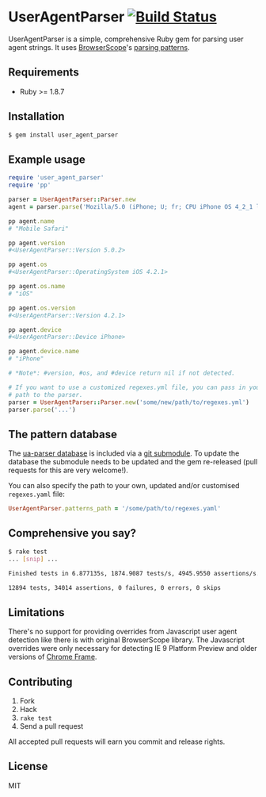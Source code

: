# UserAgentParser [![Build Status](https://secure.travis-ci.org/toolmantim/user_agent_parser.png?branch=master)](http://travis-ci.org/toolmantim/user_agent_parser)

UserAgentParser is a simple, comprehensive Ruby gem for parsing user agent strings. It uses [BrowserScope](http://www.browserscope.org/)'s [parsing patterns](https://github.com/tobie/ua-parser).

## Requirements

* Ruby >= 1.8.7

## Installation

```bash
$ gem install user_agent_parser
```

## Example usage

```ruby
require 'user_agent_parser'
require 'pp'

parser = UserAgentParser::Parser.new
agent = parser.parse('Mozilla/5.0 (iPhone; U; fr; CPU iPhone OS 4_2_1 like Mac OS X; fr) AppleWebKit/533.17.9 (KHTML, like Gecko) Version/5.0.2 Mobile/8C148a Safari/6533.18.5')

pp agent.name
# "Mobile Safari"

pp agent.version
#<UserAgentParser::Version 5.0.2>

pp agent.os
#<UserAgentParser::OperatingSystem iOS 4.2.1>

pp agent.os.name
# "iOS"

pp agent.os.version
#<UserAgentParser::Version 4.2.1>

pp agent.device
#<UserAgentParser::Device iPhone>

pp agent.device.name
# "iPhone"

# *Note*: #version, #os, and #device return nil if not detected.

# If you want to use a customized regexes.yml file, you can pass in your own
# path to the parser.
parser = UserAgentParser::Parser.new('some/new/path/to/regexes.yml')
parser.parse('...')
```

## The pattern database

The [ua-parser database](https://github.com/tobie/ua-parser/blob/master/regexes.yaml) is included via a [git submodule](http://help.github.com/submodules/). To update the database the submodule needs to be updated and the gem re-released (pull requests for this are very welcome!).

You can also specify the path to your own, updated and/or customised `regexes.yaml` file:

```ruby
UserAgentParser.patterns_path = '/some/path/to/regexes.yaml'
```

## Comprehensive you say?

```bash
$ rake test
... [snip] ...

Finished tests in 6.877135s, 1874.9087 tests/s, 4945.9550 assertions/s.

12894 tests, 34014 assertions, 0 failures, 0 errors, 0 skips
```

## Limitations

There's no support for providing overrides from Javascript user agent detection like there is with original BrowserScope library. The Javascript overrides were only necessary for detecting IE 9 Platform Preview and older versions of [Chrome Frame](https://developers.google.com/chrome/chrome-frame/).

## Contributing

1. Fork
2. Hack
3. `rake test`
4. Send a pull request

All accepted pull requests will earn you commit and release rights.

## License

MIT
